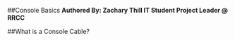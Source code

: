 ##Console Basics
**Authored By: Zachary Thill IT Student Project Leader @ RRCC** 

##What is a Console Cable?
